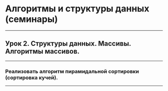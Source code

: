 # Алгоритмы и структуры данных (семинары)
___
## Урок 2. Структуры данных. Массивы. Алгоритмы массивов.
___
### Реализовать алгоритм пирамидальной сортировки (сортировка кучей).
___